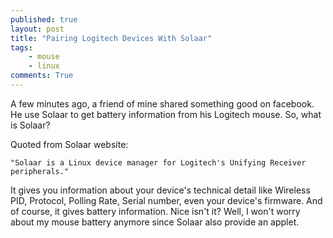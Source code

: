 ```yaml
---
published: true
layout: post
title: "Pairing Logitech Devices With Solaar"
tags:
    - mouse
    - linux
comments: True
---
```


A few minutes ago, a friend of mine shared something good on facebook. He use Solaar to get battery information from his Logitech mouse. So, what is Solaar?

Quoted from Solaar website:

	"Solaar is a Linux device manager for Logitech's Unifying Receiver peripherals."

It gives you information about your device's technical detail like Wireless PID, Protocol, Polling Rate, Serial number, even your device's firmware. And of course, it gives battery information. Nice isn't it? Well, I won't worry about my mouse battery anymore since Solaar also provide an applet.
